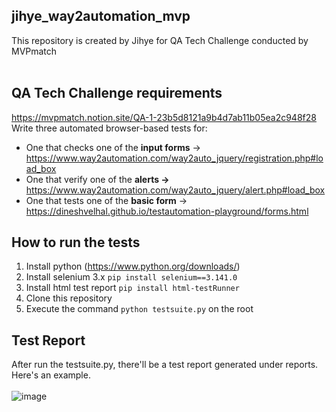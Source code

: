 ## jihye_way2automation_mvp
This repository is created by Jihye for QA Tech Challenge conducted by MVPmatch<br><br>

## QA Tech Challenge requirements
https://mvpmatch.notion.site/QA-1-23b5d8121a9b4d7ab11b05ea2c948f28 <br>
Write three automated browser-based tests for: <br>
- One that checks one of the **input forms** -> https://www.way2automation.com/way2auto_jquery/registration.php#load_box
- One that verify one of the **alerts ->** https://www.way2automation.com/way2auto_jquery/alert.php#load_box
- One that tests one of the **basic form** -> https://dineshvelhal.github.io/testautomation-playground/forms.html

## How to run the tests
1. Install python (https://www.python.org/downloads/)
1. Install selenium 3.x `pip install selenium==3.141.0`
1. Install html test report `pip install html-testRunner`
1. Clone this repository
1. Execute the command `python testsuite.py` on the root

## Test Report
After run the testsuite.py, there'll be a test report generated under reports. <br>
Here's an example. <br><br>
![image](https://user-images.githubusercontent.com/63831454/230893994-3d8c36d2-2c9e-40d6-a637-6b4156c45473.png)
